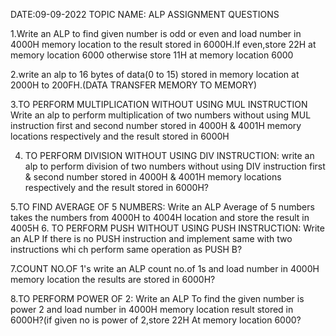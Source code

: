 DATE:09-09-2022  TOPIC NAME: ALP ASSIGNMENT QUESTIONS

1.Write an ALP to find given number is odd or even and load number in 4000H memory location to the result stored in 6000H.If even,store 22H at memory location 6000 otherwise store 11H at memory location 6000

2.write an alp to 16 bytes of data(0 to 15) stored in memory location at 2000H to 200FH.(DATA TRANSFER MEMORY TO MEMORY)

3.TO PERFORM MULTIPLICATION WITHOUT USING MUL INSTRUCTION
  Write an alp to perform multiplication of two numbers without using MUL instruction first and second number stored in 4000H & 4001H memory locations respectively and the result stored in 6000H

4. TO PERFORM DIVISION WITHOUT USING DIV INSTRUCTION:
   write an alp to perform division of two numbers without using DIV instruction first & second number stored in 4000H & 4001H memory locations respectively and the result stored in 6000H?

5.TO FIND AVERAGE OF 5 NUMBERS:
  Write an ALP Average of 5 numbers takes the numbers from 4000H to 4004H location and store 
  the result  in 4005H
6. TO PERFORM PUSH WITHOUT USING PUSH INSTRUCTION:
   Write an ALP If there is no PUSH instruction and implement  same with two instructions whi
   ch perform same operation as PUSH B?

7.COUNT NO.OF 1's
  write an ALP count no.of 1s and load number in 4000H memory location the results are stored
  in 6000H?

8.TO PERFORM POWER OF 2:
  Write an ALP To find the given number is power 2 and load number in 4000H memory location result stored in 6000H?(if given no is power of 2,store 22H At memory location 6000?

